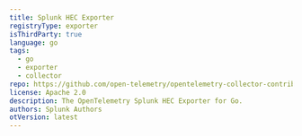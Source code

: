 ```yaml
---
title: Splunk HEC Exporter
registryType: exporter
isThirdParty: true
language: go
tags:
  - go
  - exporter
  - collector
repo: https://github.com/open-telemetry/opentelemetry-collector-contrib/tree/main/exporter/splunkhecexporter
license: Apache 2.0
description: The OpenTelemetry Splunk HEC Exporter for Go.
authors: Splunk Authors
otVersion: latest
---
```

